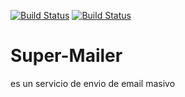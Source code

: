 [![Build Status](https://img.shields.io/badge/creado-HTML-red?logo=html5)]()
[![Build Status](https://img.shields.io/badge/creado-PHP-purple?logo=php)]()


# Super-Mailer
es un servicio de envio de email masivo
